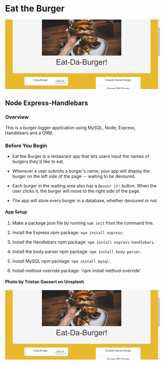 # Eat the Burger

![alt text](./public/assets/images/Burger.PNG)

## Node Express-Handlebars

### Overview

This is a burger logger application using MySQL, Node, Express, Handlebars and a ORM.

### Before You Begin

* Eat the Burger is a restaurant app that lets users input the names of burgers they'd like to eat.

* Whenever a user submits a burger's name, your app will display the burger on the left side of the page -- waiting to be devoured.

* Each burger in the waiting area also has a `Devour it!` button. When the user clicks it, the burger will move to the right side of the page.

* The app will store every burger in a database, whether devoured or not.

#### App Setup

1. Make a package.json file by running `npm init` from the command line.

2. Install the Express npm package: `npm install express`.

4. Install the Handlebars npm package: `npm install express-handlebars`.

5. Install the body-parser npm package: `npm install body-parser`.

6. Install MySQL npm package: `npm install mysql`.

7. Install method-override package: 'npm install method-override'

#### Photo by Tristan Gassert on Unsplash

![alt text](./public/assets/images/Burger.PNG)
